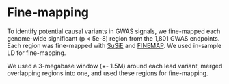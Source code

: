 # Fine-mapping

To identify potential causal variants in GWAS signals, we fine-mapped each genome-wide significant \(p &lt; 5e-8\) region from the 1,801 GWAS endpoints. Each region was fine-mapped with [SuSiE](https://github.com/stephenslab/susieR) and [FINEMAP](http://www.christianbenner.com/). We used in-sample LD for fine-mapping.

We used a 3-megabase window \(+- 1.5M\) around each lead variant, merged overlapping regions into one, and used these regions for fine-mapping.


